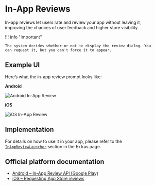 # In-App Reviews

In-app reviews let users rate and review your app without leaving it, improving the chances of user feedback and higher store visibility.

!!! info "Important"

    The system decides whether or not to display the review dialog. You can request it, but you can't force it to appear.

## Example UI

Here’s what the in-app review prompt looks like:

**Android**

![Android In-App Review](/assets/images/google-iar.jpg)

**iOS**

![iOS In-App Review](/assets/images/apple-iar.png)

## Implementation

For details on how to use it in your app, please refer to the [`InAppReviewLauncher`](/extras/launchers/#inappreviewlauncher) section in the Extras page.

## Official platform documentation

- [Android – In-App Review API (Google Play)](https://developer.android.com/guide/playcore/in-app-review)
- [iOS – Requesting App Store reviews](https://developer.apple.com/documentation/storekit/skstorereviewcontroller/requesting_app_store_reviews)

